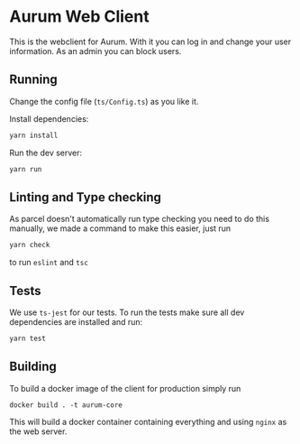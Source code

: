 
# Aurum Web Client

This is the webclient for Aurum. With it you can log in and change your user information. 
As an admin you can block users. 

## Running

Change the config file (`ts/Config.ts`) as you like it.

Install dependencies:
```bash
yarn install
```

Run the dev server:
```bash
yarn run
```

## Linting and Type checking
As parcel doesn't automatically run type checking you need to  do this manually,
we made a command to make this easier, just run
```bash
yarn check
```
to run `eslint` and `tsc`


## Tests
We use `ts-jest` for our tests. To run the tests make sure all dev dependencies are installed and run:
```bash
yarn test
```

## Building
To build a docker image of the client for production simply run
```
docker build . -t aurum-core
```
This will build a docker container containing everything and using `nginx` as the web server.

